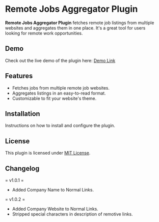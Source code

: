 # Remote Jobs Aggregator Plugin

**Remote Jobs Aggregator Plugin** fetches remote job listings from multiple websites and aggregates them in one place. It's a great tool for users looking for remote work opportunities.

## Demo
Check out the live demo of the plugin here:
[Demo Link](https://jobs.bgathuita.com)

## Features
- Fetches jobs from multiple remote job websites.
- Aggregates listings in an easy-to-read format.
- Customizable to fit your website's theme.

## Installation
Instructions on how to install and configure the plugin.

## License
This plugin is licensed under [MIT License](LICENSE).

## Changelog
= v1.0.1 =
* Added Company Name to Normal Links.

= v1.0.2 =
* Added Company Website to Normal Links.
* Stripped special characters in description of remotive links.